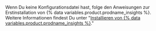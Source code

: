 Wenn Du keine Konfigurationsdatei hast, folge den Anweisungen zur Erstinstallation von {% data variables.product.prodname_insights %}. Weitere Informationen findest Du unter "[Installieren von {% data variables.product.prodname_insights %}](/insights/installing-and-configuring-github-insights/installing-github-insights#installing-github-insights)."

